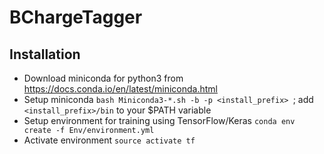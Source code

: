 # BChargeTagger

## Installation
* Download miniconda for python3 from https://docs.conda.io/en/latest/miniconda.html
* Setup miniconda ```bash Miniconda3-*.sh -b -p <install_prefix> ```; add ```<install_prefix>/bin``` to your $PATH variable
* Setup environment for training using TensorFlow/Keras ```conda env create -f Env/environment.yml```
* Activate environment ```source activate tf```
